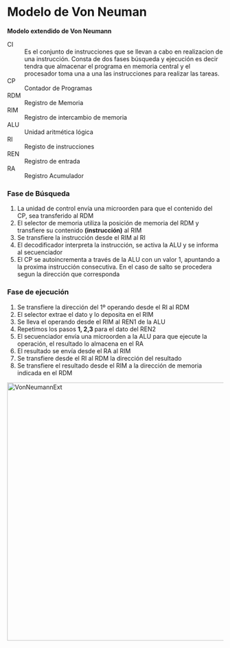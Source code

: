 <html>
  <div>
    <h1>Modelo de Von Neuman</h1>
  </div>

  <span>
  <strong>Modelo extendido de Von Neumann</strong>
  </span>

<dl>
   <dt>CI</dt>
        <dd>
            Es el conjunto de instrucciones que se llevan a cabo en realizacion de una instrucción. Consta de dos fases búsqueda y ejecución 
            es decir tendra que almacenar el programa en memoria central y el procesador toma  una a una las instrucciones para realizar las tareas. 
        </dd>
  
   <dt>CP</dt>
        <dd>Contador de Programas</dd>
   <dt>RDM</dt>
        <dd>Registro de Memoria</dd>
    <dt>RIM</dt>
        <dd>Registro de intercambio de memoria</dd>
    <dt>ALU</dt>
        <dd>Unidad aritmética lógica</dd>
     <dt>RI</dt>
         <dd>Registo de instrucciones</dd>
    <dt>REN</dt>
        <dd>Registro de entrada</dd>
     <dt>RA</dt>
        <dd>Registro Acumulador</dd>
    
</dl>

<h3>Fase de Búsqueda</h3>
    <ol>
      <li> La unidad de control envía una microorden para que el contenido del CP, sea transferido al RDM</li>
      <li>El selector de memoria utiliza la posición de memoria del RDM y transfiere su contenido <strong>(instrucción)</strong> al RIM</li>
      <li>Se transfiere la instrucción desde el RIM al RI</li>
      <li>El decodificador interpreta la instrucción, se activa la ALU y se informa al secuenciador </li>
      <li>El CP se autoincrementa a través de la ALU con un valor 1, apuntando a la proxima instrucción consecutiva. En el caso de salto 
      se procedera segun la dirección que corresponda</li>
    </ol>
    
    
<h3>Fase de ejecución</h3>
    <ol>
      <li>Se transfiere la dirección del 1º operando desde el RI al RDM</li>
      <li>El selector extrae el dato y lo deposita en el RIM</li>
      <li>Se lleva el operando desde el RIM al REN1 de la ALU</li>
      <li>Repetimos los pasos <strong>1, 2,3 </strong> para el dato del REN2</li>
      <li>El secuenciador envía una microorden a la ALU para que ejecute la operación,
          el resultado lo almacena en el RA</li>
      <li>El resultado se envía desde el RA al RIM</li>
      <li>Se transfiere desde el RI al RDM la dirección del resultado</li>
      <li>Se transfiere el resultado desde el RIM a la dirección de memoria indicada en el RDM</li>
    </ol>

   <img width="601" alt="VonNeumannExt" src="https://github.com/aburcas/smr/assets/84635858/bf659087-3216-4ada-a4ab-088b81b49a3f">


</html>
